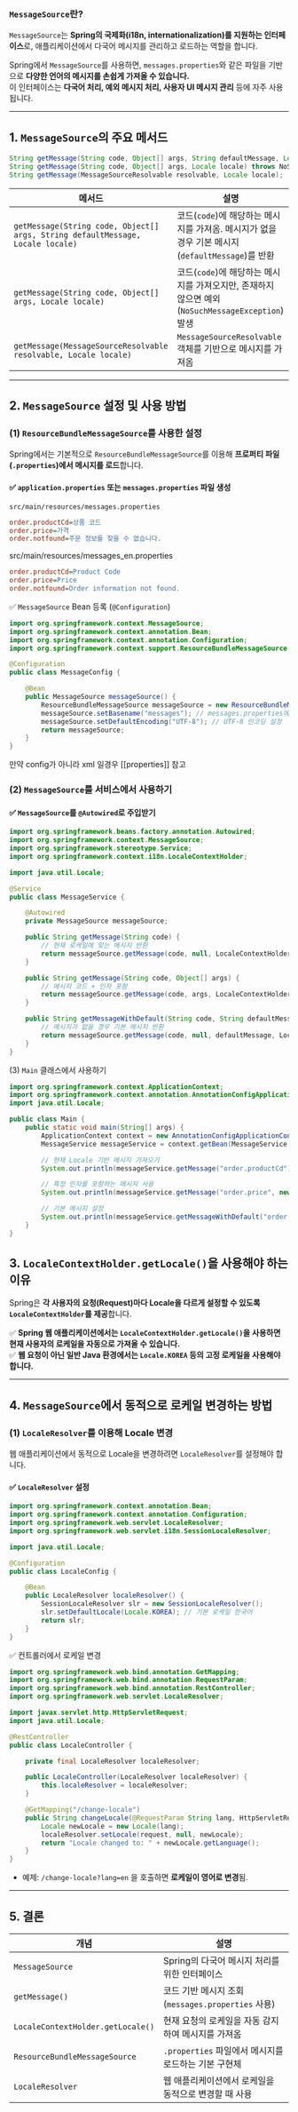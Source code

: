 ### **`MessageSource`란?**

`MessageSource`는 **Spring의 국제화(i18n, internationalization)를 지원하는 인터페이스**로, 애플리케이션에서 다국어 메시지를 관리하고 로드하는 역할을 합니다.

Spring에서 `MessageSource`를 사용하면, `messages.properties`와 같은 파일을 기반으로 **다양한 언어의 메시지를 손쉽게 가져올 수 있습니다.**  
이 인터페이스는 **다국어 처리, 예외 메시지 처리, 사용자 UI 메시지 관리** 등에 자주 사용됩니다.

---

## **1. `MessageSource`의 주요 메서드**


```java
String getMessage(String code, Object[] args, String defaultMessage, Locale locale);
String getMessage(String code, Object[] args, Locale locale) throws NoSuchMessageException;
String getMessage(MessageSourceResolvable resolvable, Locale locale);
```


|메서드|설명|
|---|---|
|`getMessage(String code, Object[] args, String defaultMessage, Locale locale)`|코드(`code`)에 해당하는 메시지를 가져옴. 메시지가 없을 경우 기본 메시지(`defaultMessage`)를 반환|
|`getMessage(String code, Object[] args, Locale locale)`|코드(`code`)에 해당하는 메시지를 가져오지만, 존재하지 않으면 예외(`NoSuchMessageException`) 발생|
|`getMessage(MessageSourceResolvable resolvable, Locale locale)`|`MessageSourceResolvable` 객체를 기반으로 메시지를 가져옴|

---

## **2. `MessageSource` 설정 및 사용 방법**


### **(1) `ResourceBundleMessageSource`를 사용한 설정**

Spring에서는 기본적으로 `ResourceBundleMessageSource`를 이용해 **프로퍼티 파일(`.properties`)에서 메시지를 로드**합니다.

#### **✅ `application.properties` 또는 `messages.properties` 파일 생성**

`src/main/resources/messages.properties`


```ini
order.productCd=상품 코드
order.price=가격
order.notfound=주문 정보를 찾을 수 없습니다.
```


src/main/resources/messages_en.properties

```ini
order.productCd=Product Code
order.price=Price
order.notfound=Order information not found.
```

✅ `MessageSource` Bean 등록 (`@Configuration`)

```java
import org.springframework.context.MessageSource;
import org.springframework.context.annotation.Bean;
import org.springframework.context.annotation.Configuration;
import org.springframework.context.support.ResourceBundleMessageSource;

@Configuration
public class MessageConfig {

    @Bean
    public MessageSource messageSource() {
        ResourceBundleMessageSource messageSource = new ResourceBundleMessageSource();
        messageSource.setBasename("messages"); // messages.properties에서 로드
        messageSource.setDefaultEncoding("UTF-8"); // UTF-8 인코딩 설정
        return messageSource;
    }
}
```

만약 config가 아니라 xml 일경우 [[properties]] 참고


### **(2) `MessageSource`를 서비스에서 사용하기**

#### **✅ `MessageSource`를 `@Autowired`로 주입받기**


```java
import org.springframework.beans.factory.annotation.Autowired;
import org.springframework.context.MessageSource;
import org.springframework.stereotype.Service;
import org.springframework.context.i18n.LocaleContextHolder;

import java.util.Locale;

@Service
public class MessageService {

    @Autowired
    private MessageSource messageSource;

    public String getMessage(String code) {
        // 현재 로케일에 맞는 메시지 반환
        return messageSource.getMessage(code, null, LocaleContextHolder.getLocale());
    }

    public String getMessage(String code, Object[] args) {
        // 메시지 코드 + 인자 포함
        return messageSource.getMessage(code, args, LocaleContextHolder.getLocale());
    }

    public String getMessageWithDefault(String code, String defaultMessage) {
        // 메시지가 없을 경우 기본 메시지 반환
        return messageSource.getMessage(code, null, defaultMessage, LocaleContextHolder.getLocale());
    }
}
```


(3) `Main` 클래스에서 사용하기


```java
import org.springframework.context.ApplicationContext;
import org.springframework.context.annotation.AnnotationConfigApplicationContext;
import java.util.Locale;

public class Main {
    public static void main(String[] args) {
        ApplicationContext context = new AnnotationConfigApplicationContext(MessageConfig.class);
        MessageService messageService = context.getBean(MessageService.class);

        // 현재 Locale 기반 메시지 가져오기
        System.out.println(messageService.getMessage("order.productCd")); // "상품 코드" 또는 "Product Code"

        // 특정 인자를 포함하는 메시지 사용
        System.out.println(messageService.getMessage("order.price", new Object[]{"₩10,000"})); // "₩10,000"

        // 기본 메시지 설정
        System.out.println(messageService.getMessageWithDefault("order.unknown", "기본 메시지")); // "기본 메시지"
    }
}
```

## **3. `LocaleContextHolder.getLocale()`을 사용해야 하는 이유**

Spring은 **각 사용자의 요청(Request)마다 Locale을 다르게 설정할 수 있도록 `LocaleContextHolder`를 제공**합니다.

✅ **Spring 웹 애플리케이션에서는 `LocaleContextHolder.getLocale()`을 사용하면 현재 사용자의 로케일을 자동으로 가져올 수 있습니다.**  
✅ **웹 요청이 아닌 일반 Java 환경에서는 `Locale.KOREA` 등의 고정 로케일을 사용해야 합니다.**

---

## **4. `MessageSource`에서 동적으로 로케일 변경하는 방법**

### **(1) `LocaleResolver`를 이용해 Locale 변경**

웹 애플리케이션에서 동적으로 Locale을 변경하려면 `LocaleResolver`를 설정해야 합니다.

#### **✅ `LocaleResolver` 설정**


```java
import org.springframework.context.annotation.Bean;
import org.springframework.context.annotation.Configuration;
import org.springframework.web.servlet.LocaleResolver;
import org.springframework.web.servlet.i18n.SessionLocaleResolver;

import java.util.Locale;

@Configuration
public class LocaleConfig {

    @Bean
    public LocaleResolver localeResolver() {
        SessionLocaleResolver slr = new SessionLocaleResolver();
        slr.setDefaultLocale(Locale.KOREA); // 기본 로케일 한국어
        return slr;
    }
}
```



✅ 컨트롤러에서 로케일 변경


```java
import org.springframework.web.bind.annotation.GetMapping;
import org.springframework.web.bind.annotation.RequestParam;
import org.springframework.web.bind.annotation.RestController;
import org.springframework.web.servlet.LocaleResolver;

import javax.servlet.http.HttpServletRequest;
import java.util.Locale;

@RestController
public class LocaleController {

    private final LocaleResolver localeResolver;

    public LocaleController(LocaleResolver localeResolver) {
        this.localeResolver = localeResolver;
    }

    @GetMapping("/change-locale")
    public String changeLocale(@RequestParam String lang, HttpServletRequest request) {
        Locale newLocale = new Locale(lang);
        localeResolver.setLocale(request, null, newLocale);
        return "Locale changed to: " + newLocale.getLanguage();
    }
}
```


- 예제: `/change-locale?lang=en` 을 호출하면 **로케일이 영어로 변경**됨.

---

## **5. 결론**

|개념|설명|
|---|---|
|`MessageSource`|Spring의 다국어 메시지 처리를 위한 인터페이스|
|`getMessage()`|코드 기반 메시지 조회 (`messages.properties` 사용)|
|`LocaleContextHolder.getLocale()`|현재 요청의 로케일을 자동 감지하여 메시지를 가져옴|
|`ResourceBundleMessageSource`|`.properties` 파일에서 메시지를 로드하는 기본 구현체|
|`LocaleResolver`|웹 애플리케이션에서 로케일을 동적으로 변경할 때 사용|